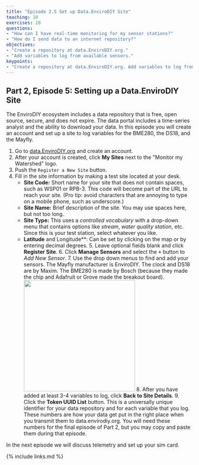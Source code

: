 ```yaml
---
title: "Episode 2.5 Set up Data.EnviroDIY Site"
teaching: 10
exercises: 20
questions:
- "How can I have real-time monitoring for my sensor stations?"
- "How do I send data to an internet repository?"
objectives:
- "Create a repository at data.EnviroDIY.org."
- "Add variables to log from available sensors."
keypoints:
- "Create a repository at data.EnviroDIY.org. Add variables to log from available sensors."
---
```

## Part 2, Episode 5: Setting up a Data.EnviroDIY Site

The EnviroDIY ecosystem includes a data repository that is free, open source, secure, and does not expire. The data portal includes a time-series analyst and the ability to download your data. In this episode you will create an account and set up a site to log variables for the BME280, the DS18, and the Mayfly.

  1. Go to [data.EnviroDIY.org](https://data.envirodiy.org) and create an account.
  2. After your account is created, click **My Sites** next to the "Monitor my Watershed" logo.
  3. Push the `Register a New Site` button.
  4. Fill in the site information by making a test site located at your desk.
      - **Site Code:** Short name for your site that does not contain spaces, such as WSP01 or RPB-3. This code will become part of the URL to reach your site. (Pro tip: avoid characters that are annoying to type on a mobile phone, such as underscore.)
      - **Site Name:** Brief description of the site. You may use spaces here, but not too long.
      - **Site Type:** This uses a *controlled vocabulary* with a drop-down menu that contains options like *stream*, *water quality station*, etc. Since this is your test station, select whatever you like.
      - **Latitude** and Longitude**: Can be set by clicking on the map or by entering decimal degrees.
    5. Leave optional fields blank and click **Register Site**.
    6. Click **Manage Sensors** and select the <kbd>+</kbd> button to *Add New Sensor*.
    7. Use the drop down menus to find and add your sensors. The Mayfly manufacturer is EnviroDIY. The clock and DS18 are by Maxim. The BME280 is made by Bosch (because they made the chip and Adafruit or Grove made the breakout board).
    <img src="https://envirodiy.github.io/LearnEnviroDIY/fig/envirodiy_addsensor.png" width="300">
    8. After you have added at least 3-4 variables to log, click **Back to Site Details**.
    9. Click the **Token UUID List** button. This is a universally unique identifier for your data repository and for each variable that you log. These numbers are how your data get put in the right place when you transmit them to data.envirodiy.org. You will need these numbers for the final episode of Part 2, but you may copy and paste them during that episode.  

In the next episode we will discuss telemetry and set up your sim card.


{% include links.md %}
